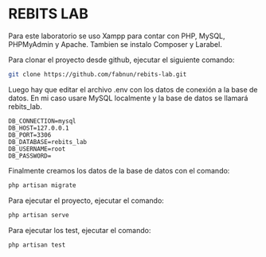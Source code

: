# REBITS LAB

Para este laboratorio se uso Xampp para contar con PHP, MySQL, PHPMyAdmin y Apache. Tambien se instalo Composer y Larabel.

Para clonar el proyecto desde github, ejecutar el siguiente comando:

```bash
git clone https://github.com/fabnun/rebits-lab.git
```

Luego hay que editar el archivo .env con los datos de conexión a la base de datos. En mi caso usare MySQL localmente y la base de datos se llamará rebits_lab.

```properties
DB_CONNECTION=mysql
DB_HOST=127.0.0.1
DB_PORT=3306
DB_DATABASE=rebits_lab
DB_USERNAME=root
DB_PASSWORD=
```

Finalmente creamos los datos de la base de datos con el comando:

```bash
php artisan migrate
```

Para ejecutar el proyecto, ejecutar el comando:

```bash
php artisan serve
```

Para ejecutar los test, ejecutar el comando:

```bash
php artisan test
```
